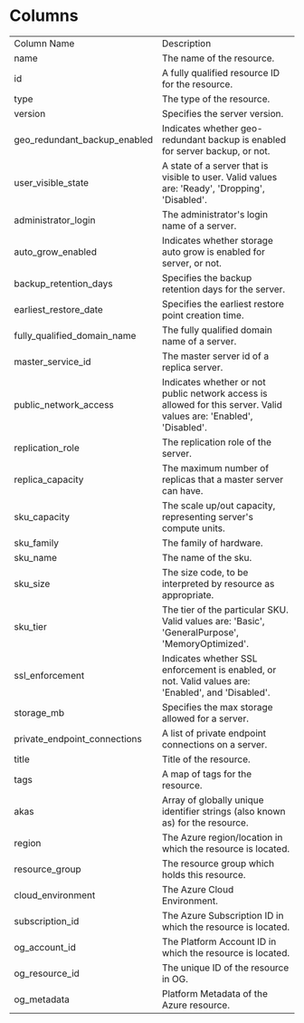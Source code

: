 # Columns  

<table>
	<tr><td>Column Name</td><td>Description</td></tr>
	<tr><td>name</td><td>The name of the resource.</td></tr>
	<tr><td>id</td><td>A fully qualified resource ID for the resource.</td></tr>
	<tr><td>type</td><td>The type of the resource.</td></tr>
	<tr><td>version</td><td>Specifies the server version.</td></tr>
	<tr><td>geo_redundant_backup_enabled</td><td>Indicates whether geo-redundant backup is enabled for server backup, or not.</td></tr>
	<tr><td>user_visible_state</td><td>A state of a server that is visible to user. Valid values are: &#39;Ready&#39;, &#39;Dropping&#39;, &#39;Disabled&#39;.</td></tr>
	<tr><td>administrator_login</td><td>The administrator&#39;s login name of a server.</td></tr>
	<tr><td>auto_grow_enabled</td><td>Indicates whether storage auto grow is enabled for server, or not.</td></tr>
	<tr><td>backup_retention_days</td><td>Specifies the backup retention days for the server.</td></tr>
	<tr><td>earliest_restore_date</td><td>Specifies the earliest restore point creation time.</td></tr>
	<tr><td>fully_qualified_domain_name</td><td>The fully qualified domain name of a server.</td></tr>
	<tr><td>master_service_id</td><td>The master server id of a replica server.</td></tr>
	<tr><td>public_network_access</td><td>Indicates whether or not public network access is allowed for this server. Valid values are: &#39;Enabled&#39;, &#39;Disabled&#39;.</td></tr>
	<tr><td>replication_role</td><td>The replication role of the server.</td></tr>
	<tr><td>replica_capacity</td><td>The maximum number of replicas that a master server can have.</td></tr>
	<tr><td>sku_capacity</td><td>The scale up/out capacity, representing server&#39;s compute units.</td></tr>
	<tr><td>sku_family</td><td>The family of hardware.</td></tr>
	<tr><td>sku_name</td><td>The name of the sku.</td></tr>
	<tr><td>sku_size</td><td>The size code, to be interpreted by resource as appropriate.</td></tr>
	<tr><td>sku_tier</td><td>The tier of the particular SKU. Valid values are: &#39;Basic&#39;, &#39;GeneralPurpose&#39;, &#39;MemoryOptimized&#39;.</td></tr>
	<tr><td>ssl_enforcement</td><td>Indicates whether SSL enforcement is enabled, or not. Valid values are: &#39;Enabled&#39;, and &#39;Disabled&#39;.</td></tr>
	<tr><td>storage_mb</td><td>Specifies the max storage allowed for a server.</td></tr>
	<tr><td>private_endpoint_connections</td><td>A list of private endpoint connections on a server.</td></tr>
	<tr><td>title</td><td>Title of the resource.</td></tr>
	<tr><td>tags</td><td>A map of tags for the resource.</td></tr>
	<tr><td>akas</td><td>Array of globally unique identifier strings (also known as) for the resource.</td></tr>
	<tr><td>region</td><td>The Azure region/location in which the resource is located.</td></tr>
	<tr><td>resource_group</td><td>The resource group which holds this resource.</td></tr>
	<tr><td>cloud_environment</td><td>The Azure Cloud Environment.</td></tr>
	<tr><td>subscription_id</td><td>The Azure Subscription ID in which the resource is located.</td></tr>
	<tr><td>og_account_id</td><td>The Platform Account ID in which the resource is located.</td></tr>
	<tr><td>og_resource_id</td><td>The unique ID of the resource in OG.</td></tr>
	<tr><td>og_metadata</td><td>Platform Metadata of the Azure resource.</td></tr>
</table>